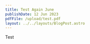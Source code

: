 ```yaml
---
title: Test Again June
publishDate: 12 Jun 2023
pdfFile: /upload/test.pdf
layout: ../../layouts/BlogPost.astro
---
```

Test